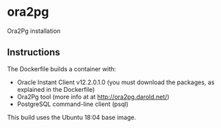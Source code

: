 # ora2pg
Ora2Pg installation

## Instructions
The Dockerfile builds a container with:
- Oracle Instant Client v12.2.0.1.0 (you must download the packages, as explained in the Dockerfile)
- Ora2Pg tool (more info at at http://ora2pg.darold.net/)
- PostgreSQL command-line client (psql)

This build uses the Ubuntu 18:04 base image.
